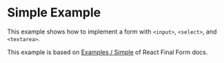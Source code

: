 # Simple Example
This example shows how to implement a form with `<input>`, `<select>`, and `<textarea>`.

<CodeSandbox src="https://codesandbox.io/embed/vue-yup-form-simple-okhxn4?fontsize=14&hidenavigation=1&theme=dark" />

This example is based on [Examples / Simple](https://github.com/final-form/react-final-form/tree/09ccc607b3e8843addd7cbde7a84a82866587000/examples/simple) of React Final Form docs.
